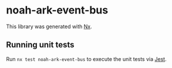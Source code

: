 # noah-ark-event-bus

This library was generated with [Nx](https://nx.dev).

## Running unit tests

Run `nx test noah-ark-event-bus` to execute the unit tests via [Jest](https://jestjs.io).
